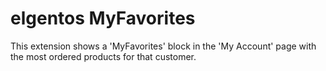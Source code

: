 # elgentos MyFavorites

This extension shows a 'MyFavorites' block in the 'My Account' page with the most ordered products for that customer.

